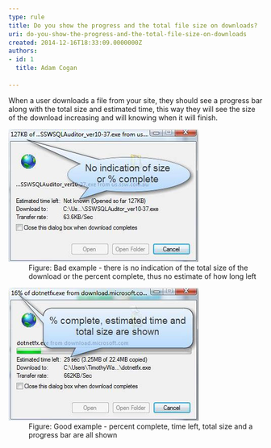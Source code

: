 ```yaml
---
type: rule
title: Do you show the progress and the total file size on downloads?
uri: do-you-show-the-progress-and-the-total-file-size-on-downloads
created: 2014-12-16T18:33:09.0000000Z
authors:
- id: 1
  title: Adam Cogan

---
```


 
When a user downloads a file from your site, they should see a progress bar along with                     the total size and estimated time, this way they will see the size of the download                     increasing and will knowing when it will finish.​​
 <dl class="badImage"><dt>
                        <img src="bar-progress-bad.jpg" alt="image showing download with no progress"></dt><dd>
                        Figure: Bad example - there is no indication of the total size of the download or
                        the percent complete, thus no estimate of how long left</dd></dl><dl class="goodImage"><dt>
                        <img src="bar-progress-good.jpg" alt="image showing download with progress, size, percent complete, etc"></dt><dd>
                        Figure: Good example - percent complete, time left, total size and a progress bar
                        are all shown</dd></dl>
